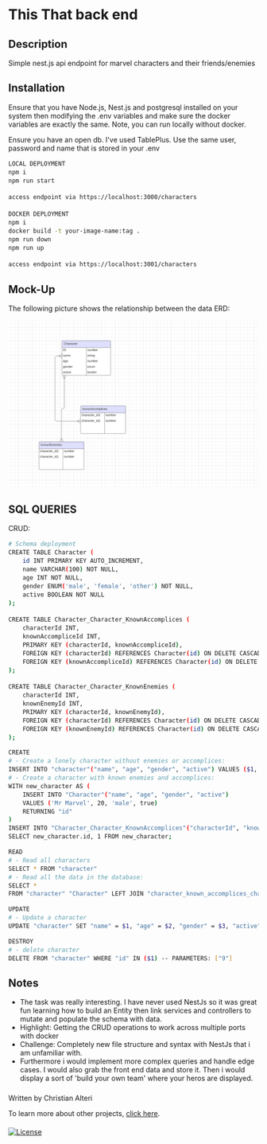 # This That back end

## Description

Simple nest.js api endpoint for marvel characters and their friends/enemies


## Installation

Ensure that you have Node.js, Nest.js and postgresql installed on your system then modifying the .env variables and make sure the docker variables are exactly the same. Note, you can run locally without docker.

Ensure you have an open db. I've used TablePlus. Use the same user, password and name that is stored in your .env

```bash
LOCAL DEPLOYMENT 
npm i
npm run start

access endpoint via https://localhost:3000/characters

DOCKER DEPLOYMENT 
npm i
docker build -t your-image-name:tag .
npm run down
npm run up

access endpoint via https://localhost:3001/characters
```

## Mock-Up

The following picture shows the relationship between the data ERD:

![The following picture shows an example of the application being used.](./erd_marvel.png)




## SQL QUERIES


CRUD: 

```bash
# Schema deployment
CREATE TABLE Character (
    id INT PRIMARY KEY AUTO_INCREMENT,
    name VARCHAR(100) NOT NULL,
    age INT NOT NULL,
    gender ENUM('male', 'female', 'other') NOT NULL,
    active BOOLEAN NOT NULL
);

CREATE TABLE Character_Character_KnownAccomplices (
    characterId INT,
    knownAccompliceId INT,
    PRIMARY KEY (characterId, knownAccompliceId),
    FOREIGN KEY (characterId) REFERENCES Character(id) ON DELETE CASCADE,
    FOREIGN KEY (knownAccompliceId) REFERENCES Character(id) ON DELETE CASCADE
);

CREATE TABLE Character_Character_KnownEnemies (
    characterId INT,
    knownEnemyId INT,
    PRIMARY KEY (characterId, knownEnemyId),
    FOREIGN KEY (characterId) REFERENCES Character(id) ON DELETE CASCADE,
    FOREIGN KEY (knownEnemyId) REFERENCES Character(id) ON DELETE CASCADE
);

```



  
```bash  
CREATE
# - Create a lonely character without enemies or accomplices:
INSERT INTO "character"("name", "age", "gender", "active") VALUES ($1, $2, $3, $4) RETURNING "id" -- PARAMETERS: ["Mr Marvel",20,"male",true]
# - Create a character with known enemies and accomplices:
WITH new_character AS (
    INSERT INTO "Character"("name", "age", "gender", "active")
    VALUES ('Mr Marvel', 20, 'male', true)
    RETURNING "id"
)
INSERT INTO "Character_Character_KnownAccomplices"("characterId", "knownAccompliceId")
SELECT new_character.id, 1 FROM new_character;
```

```bash  
READ
# - Read all characters
SELECT * FROM "character"
# - Read all the data in the database: 
SELECT * 
FROM "character" "Character" LEFT JOIN "character_known_accomplices_character" "Character_Character__Character_knownAccomplices" ON "Character_Character__Character_knownAccomplices"."characterId_1"="Character"."id" LEFT JOIN "character" "Character__Character_knownAccomplices" ON "Character__Character_knownAccomplices"."id"="Character_Character__Character_knownAccomplices"."characterId_2"  
```

```bash  
UPDATE
# - Update a character
UPDATE "character" SET "name" = $1, "age" = $2, "gender" = $3, "active" = $4 WHERE "id" IN ($5) -- PARAMETERS: ["Goku",20,"male",true,"8"]
```

```bash  
DESTROY
# - delete character
DELETE FROM "character" WHERE "id" IN ($1) -- PARAMETERS: ["9"]
```

## Notes
- The task was really interesting. I have never used NestJs so it was great fun learning how to build an Entity then link services and controllers to mutate and populate the schema with data.
- Highlight: Getting the CRUD operations to work across multiple ports with docker
- Challenge: Completely new file structure and syntax with NestJs that i am unfamiliar with.
- Furthermore i would implement more complex queries and handle edge cases. I would also grab the front end data and store it. Then i would display a sort of 'build your own team' where your heros are displayed.

###

Written by Christian Alteri

To learn more about other projects, [click here](https://github.com/ChristianAlteri/marvel-api).

####

[![License](https://img.shields.io/badge/LICENSE-MIT-red)](LICENSE)
